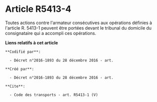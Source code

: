 # Article R5413-4

Toutes actions contre l'armateur consécutives aux opérations définies à l'article R. 5413-1 peuvent être portées devant le
tribunal du domicile du consignataire qui a accompli ces opérations.

**Liens relatifs à cet article**

	**Codifié par**:

	  - Décret n°2016-1893 du 28 décembre 2016 - art.

	**Créé par**:

	  - Décret n°2016-1893 du 28 décembre 2016 - art.

	**Cite**:

	  - Code des transports - art. R5413-1 (V)
